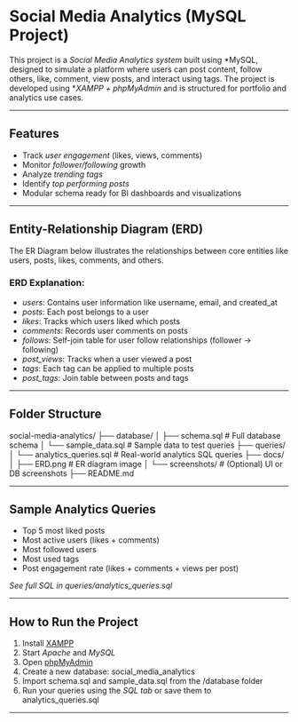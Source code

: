 # Social Media Analytics (MySQL Project)

This project is a *Social Media Analytics system* built using *MySQL, designed to simulate a platform where users can post content, follow others, like, comment, view posts, and interact using tags. The project is developed using **XAMPP + phpMyAdmin* and is structured for portfolio and analytics use cases.

---

## Features

- Track *user engagement* (likes, views, comments)
- Monitor *follower/following* growth
- Analyze *trending tags*
- Identify *top performing posts*
- Modular schema ready for BI dashboards and visualizations

---

## Entity-Relationship Diagram (ERD)

The ER Diagram below illustrates the relationships between core entities like users, posts, likes, comments, and others. 

### ERD Explanation:

- *users*: Contains user information like username, email, and created_at
- *posts*: Each post belongs to a user
- *likes*: Tracks which users liked which posts
- *comments*: Records user comments on posts
- *follows*: Self-join table for user follow relationships (follower → following)
- *post_views*: Tracks when a user viewed a post
- *tags*: Each tag can be applied to multiple posts
- *post_tags*: Join table between posts and tags

---

## Folder Structure

social-media-analytics/ 
├── database/ 
│ ├── schema.sql # Full database schema 
│ └── sample_data.sql # Sample data to test queries 
├── queries/ 
│ └── analytics_queries.sql # Real-world analytics SQL queries 
├── docs/ 
│ ├── ERD.png # ER diagram image 
│ └── screenshots/ # (Optional) UI or DB screenshots
├── README.md


---

## Sample Analytics Queries

- Top 5 most liked posts
- Most active users (likes + comments)
- Most followed users
- Most used tags
- Post engagement rate (likes + comments + views per post)

*See full SQL in queries/analytics_queries.sql*

---

## How to Run the Project

1. Install [XAMPP](https://www.apachefriends.org/)
2. Start *Apache* and *MySQL*
3. Open [phpMyAdmin](http://localhost/phpmyadmin)
4. Create a new database: social_media_analytics
5. Import schema.sql and sample_data.sql from the /database folder
6. Run your queries using the *SQL tab* or save them to analytics_queries.sql

---


